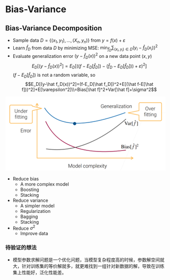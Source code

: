 # Bias-Variance

## Bias-Variance Decomposition

* Sample data $D=\{(x_1, y_1), ..., (X_n, y_n)\}$ from $y=f(x)+\varepsilon$
* Learn $\hat f_D$ from data $D$ by minimizing MSE: $\min_{\hat f_D}\sum_{(x_i, y_i)\in D}(y_i-\hat f_D(x_i))^2$
* Evaluate generalization error $(y-\hat f_D(x))^2$ on a new data point $(x, y)$
$$E_D[(y-\hat f_D(x))^2]=E_D[((f-E_D[\hat f_D])-(\hat f_D-E_D[\hat f_D]))+\varepsilon)^2]$$
$(f-E_D[\hat f_D])$ is not a random variable, so
$$E_D[(y-\hat f_D(x))^2]=(f-E_D[\hat f_D])^2+E[(\hat f-E[\hat f]))^2]+E[\varepsilon^2]\\=Bias[\hat f]^2+Var[\hat f]+\sigma^2$$

![BiasVarianceTraceoff](SourceMaterial/Pictures/BiasVarianceTradeoff.png)

* Reduce bias
  * A more complex model
  * Boosting
  * Stacking
* Reduce variance
  * A simpler model
  * Regularization
  * Bagging
  * Stacking
* Reduce $\sigma^2$
  * Improve data

### 待验证的想法

* 模型参数求解问题是一个优化问题，当模型复杂程度高的时候，参数解空间就大，针对训练集的等价解就多，就更难找到一组针对新数据的解，导致在训练集上性能好，泛化性能差。
